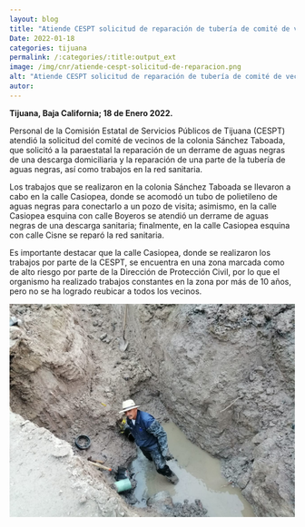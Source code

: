 ```yaml
---
layout: blog
title: "Atiende CESPT solicitud de reparación de tubería de comité de vecinos de colonia sánchez taboada"
Date: 2022-01-18
categories: tijuana
permalink: /:categories/:title:output_ext
image: /img/cnr/atiende-cespt-solicitud-de-reparacion.png
alt: "Atiende CESPT solicitud de reparación de tubería de comité de vecinos de colonia sánchez taboada"
autor:
---
```


**Tijuana, Baja California; 18 de Enero 2022.** 

Personal de la Comisión Estatal de Servicios Públicos de Tijuana (CESPT) atendió la solicitud del comité de vecinos de la colonia Sánchez Taboada, que solicitó a la paraestatal la reparación de un derrame de aguas negras de una descarga domiciliaria y la reparación de una parte de la tubería de aguas negras, así como trabajos en la red sanitaria. 

Los trabajos que se realizaron en la colonia Sánchez Taboada se llevaron a cabo en la calle Casiopea, donde se acomodó un tubo de polietileno de aguas negras para conectarlo a un pozo de visita; asimismo, en la calle Casiopea esquina con calle Boyeros se atendió un derrame de aguas negras de una descarga sanitaria; finalmente, en la calle Casiopea esquina con calle Cisne se reparó la red sanitaria. 

Es importante destacar que la calle Casiopea, donde se realizaron los trabajos por parte de la CESPT, se encuentra en una zona marcada como de alto riesgo por parte de la Dirección de Protección Civil, por lo que el organismo ha realizado trabajos constantes en la zona por más de 10 años, pero no se ha logrado reubicar a todos los vecinos.

<div id="carouselExampleSlidesOnly" class="carousel slide" data-ride="carousel">
  <div class="carousel-inner">
    <div class="carousel-item active">
       <img class="d-block w-100" src="/img/cnr/atiende-cespt-solicitud-de-reparacion.png" loading="lazy"  alt="Atiende CESPT solicitud de reparación de tubería de comité de vecinos de colonia sánchez taboada">
    </div>
  </div>
</div>
